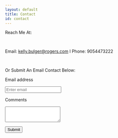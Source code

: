 ```yaml
---
layout: default
title: Contact
id: contact
---
```

Reach Me At: 

<br>

Email: kelly.bulger@rogers.com     I     Phone: 9054473222

<br>

Or Submit An Email Contact Below:

 <div>

<form>

  <label for="InputEmail1">Email address</label>

  <input type="email" class="form-control" id="InputEmail1" aria-describedby="emailHelp" placeholder="Enter email" >

 <label for="exampleTextarea">Comments</label>

  <textarea class="form-control" id="exampleTextarea" rows="3"></textarea>

<br>

   <button type="submit" class="btn btn-primary">Submit</button>

</form>
